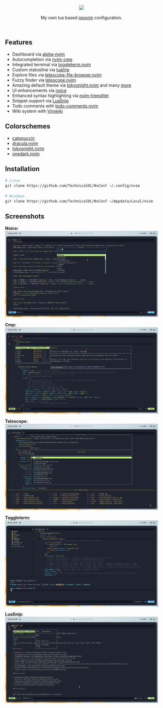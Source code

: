 <div class="class" align="center">
	<image class="banner" src="images/banner.png" style="width:400px;height:auto;">

My own lua based [neovim](https://neovim.org/) configuration.
</div>
<br>

## Features

* Dashboard via [alpha-nvim](https://github.com/goolord/alpha-nvim)
* Autocompletion via [nvim-cmp](https://github.com/hrsh7th/nvim-cmp)
* Integrated terminal via [toggleterm.nvim](https://github.com/akinsho/toggleterm.nvim)
* Custom statusline via [lualine](https://github.com/nvim-lualine/lualine.nvim)
* Explore files via [telescope-file-browser.nvim](https://github.com/nvim-telescope/telescope-file-browser.nvim)
* Fuzzy finder via [telescope.nvim](https://github.com/nvim-telescope/telescope.nvim)
* Amazing default theme via [tokyonight.nvim](https://github.com/folke/tokyonight.nvim) and many [more](https://github.com/TechnicalDC/NvConf#colorschemes)
* UI enhancements via [noice](https://github.com/folke/noice.nvim)
* Enhanced syntax highlighting via [nvim-treesitter](https://github.com/tree-sitter/tree-sitter)
* Snippet support via [LuaSnip](https://github.com/L3MON4D3/LuaSnip)
* Todo comments with [todo-comments.nvim](https://github.com/folke/todo-comments.nvim)
* Wiki system with [Vimwiki](https://github.com/vimwiki/vimwiki)

## Colorschemes

* [catppuccin](https://github.com/catppuccin/nvim)
* [dracula.nvim](https://github.com/Mofiqul/dracula.nvim)
* [tokyonight.nvim](https://github.com/folke/tokyonight.nvim)
* [onedark.nvim](https://github.com/navarasu/onedark.nvim)

## Installation
```bash
# Linux
git clone https://github.com/TechnicalDC/NvConf ~/.config/nvim

# Windows
git clone https://github.com/TechnicalDC/NvConf ~/Appdata/Local/nvim
```

## Screenshots

**Noice:**
![cmdline](https://github.com/TechnicalDC/NvConf/blob/main/images/cmdline.png)

**Cmp:**
![cmp](https://github.com/TechnicalDC/NvConf/blob/main/images/cmp.png)

**Telescope:**
![telescope](https://github.com/TechnicalDC/NvConf/blob/main/images/telescope.png)

**Toggleterm:**
![terminal](https://github.com/TechnicalDC/NvConf/blob/main/images/terminal.png)

**LuaSnip:**
![luasnip](https://github.com/TechnicalDC/NvConf/blob/main/images/luasnip.png)

